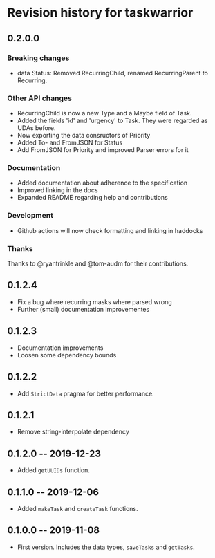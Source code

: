 # Revision history for taskwarrior

## 0.2.0.0

### Breaking changes

* data Status: Removed RecurringChild, renamed RecurringParent to Recurring.

### Other API changes

* RecurringChild is now a new Type and a Maybe field of Task.
* Added the fields 'id' and 'urgency' to Task. They were regarded as UDAs before.
* Now exporting the data consructors of Priority
* Added To- and FromJSON for Status
* Add FromJSON for Priority and improved Parser errors for it

### Documentation

* Added documentation about adherence to the specification
* Improved linking in the docs
* Expanded README regarding help and contributions

### Development

* Github actions will now check formatting and linking in haddocks

### Thanks

Thanks to @ryantrinkle and @tom-audm for their contributions.

## 0.1.2.4

* Fix a bug where recurring masks where parsed wrong
* Further (small) documentation improvementes

## 0.1.2.3

* Documentation improvements
* Loosen some dependency bounds

## 0.1.2.2

* Add `StrictData` pragma for better performance.

## 0.1.2.1

* Remove string-interpolate dependency

## 0.1.2.0 -- 2019-12-23

* Added `getUUIDs` function.

## 0.1.1.0 -- 2019-12-06

* Added `makeTask` and `createTask` functions.

## 0.1.0.0 -- 2019-11-08

* First version. Includes the data types, `saveTasks` and `getTasks`.
